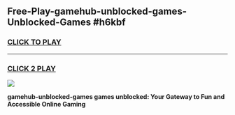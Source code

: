 
## Free-Play-gamehub-unblocked-games-Unblocked-Games #h6kbf
<h3>
<a href="https://news.freeplayer.one?title=gamehub-unblocked-games&ref=8M">CLICK TO PLAY</a></h3>
<hr>

<h3>
<a href="https://news.freeplayer.one?title=gamehub-unblocked-games&ref=8M">CLICK 2 PLAY</a>
  
</h3>

<a href="https://news.freeplayer.one?title=gamehub-unblocked-games&ref=8M"><img src="https://clearcache.store/games.png"></a>


**gamehub-unblocked-games games unblocked: Your Gateway to Fun and Accessible Online Gaming**
